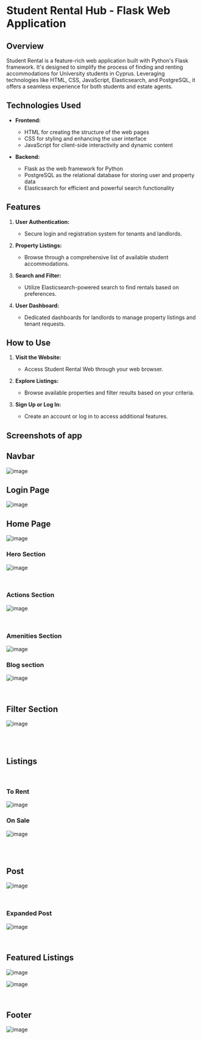 # Student Rental Hub - Flask Web Application

## Overview

Student Rental is a feature-rich web application built with Python's Flask framework. It's designed to simplify the process of finding and renting accommodations for University students in Cyprus. Leveraging technologies like HTML, CSS, JavaScript, Elasticsearch, and PostgreSQL, it offers a seamless experience for both students and estate agents.

## Technologies Used

- **Frontend:**
  - HTML for creating the structure of the web pages
  - CSS for styling and enhancing the user interface
  - JavaScript for client-side interactivity and dynamic content

- **Backend:**
  - Flask as the web framework for Python
  - PostgreSQL as the relational database for storing user and property data
  - Elasticsearch for efficient and powerful search functionality

## Features

1. **User Authentication:**
   - Secure login and registration system for tenants and landlords.

2. **Property Listings:**
   - Browse through a comprehensive list of available student accommodations.

3. **Search and Filter:**
   - Utilize Elasticsearch-powered search to find rentals based on preferences.

4. **User Dashboard:**
   - Dedicated dashboards for landlords to manage property listings and tenant requests.

## How to Use

1. **Visit the Website:**
   - Access Student Rental Web through your web browser.

2. **Explore Listings:**
   - Browse available properties and filter results based on your criteria.

3. **Sign Up or Log In:**
   - Create an account or log in to access additional features.


## Screenshots of app

## Navbar
![image](https://github.com/HilarioNengareJr/Student-Rental-Website/assets/38634516/3a9a269d-f912-40a5-9691-fdcf8a303ca2)

## Login Page
![image](https://github.com/HilarioNengareJr/Student-Rental-Website/assets/38634516/ca7b97f0-53df-40ed-aea2-5a279b1369e2)
<br/>
## Home Page
![image](https://github.com/HilarioNengareJr/Student-Rental-Website/assets/38634516/ed093f8c-9d3e-4da6-9c7a-bc9a1006f14c)

### Hero Section
![image](https://github.com/HilarioNengareJr/Student-Rental-Website/assets/38634516/b4138b55-77f7-4be8-be08-d47808321bfb)

<br/>

### Actions Section
![image](https://github.com/HilarioNengareJr/Student-Rental-Website/assets/38634516/50cba6ed-bedf-41e3-9999-17559030fd82)

<br/>

### Amenities Section
![image](https://github.com/HilarioNengareJr/Student-Rental-Website/assets/38634516/77a86c18-c645-48ed-81b3-388c53985a23)
<br/>
### Blog section
![image](https://github.com/HilarioNengareJr/Student-Rental-Website/assets/38634516/388c23b0-cb9b-49c5-83da-42783e04f134)

<br/>

## Filter Section
![image](https://github.com/HilarioNengareJr/Student-Rental-Website/assets/38634516/6647dcfe-d175-4546-b3d8-d99492931859)

<br/>

<br/>

## Listings

<br/>

### To Rent
![image](https://github.com/HilarioNengareJr/Student-Rental-Website/assets/38634516/90aeb267-f32a-49aa-a168-30f79b928ad1)
<br/>
### On Sale
![image](https://github.com/HilarioNengareJr/Student-Rental-Website/assets/38634516/b6e763b0-afef-4c03-90df-287185b32767)

<br/>

<br/>

## Post
![image](https://github.com/HilarioNengareJr/Student-Rental-Website/assets/38634516/08a3ea9e-08e9-49cb-9168-91e658b5eef2)

<br/>

### Expanded Post
![image](https://github.com/HilarioNengareJr/Student-Rental-Website/assets/38634516/b1292915-65b4-468b-8791-2a9fc29db491)

<br/>

## Featured Listings
![image](https://github.com/HilarioNengareJr/Student-Rental-Website/assets/38634516/c6476ba1-2090-4486-a7bb-9e0b5773b717)

![image](https://github.com/HilarioNengareJr/Student-Rental-Website/assets/38634516/ceb21d04-d2d8-4cb4-a23b-e91222fc3735)

<br/>

## Footer
![image](https://github.com/HilarioNengareJr/Student-Rental-Website/assets/38634516/2d5fd7de-0e80-42a7-b481-fa26a3179d03)




